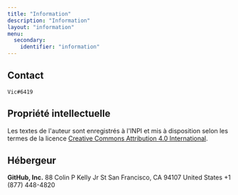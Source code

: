 ```yaml
---
title: "Information"
description: "Information"
layout: "information"
menu:
  secondary:
    identifier: "information"
---
```


## Contact
`Vic#6419`

## Propriété intellectuelle
Les textes de l'auteur sont enregistrés à l'INPI et mis à disposition selon les termes de la licence [Creative Commons Attribution 4.0 International](https://creativecommons.org/licenses/by/4.0/deed.fr).

## Hébergeur
**GitHub, Inc.**
88 Colin P Kelly Jr St
San Francisco, CA 94107
United States
+1 (877) 448-4820
